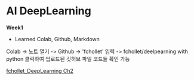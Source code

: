 # AI DeepLearning


**Week1**
- Learned Colab, Github, Markdown
  
Colab -> 노트 열기 -> Github -> 'fchollet' 입력 -> fchollet/deelpearning with python 클릭하여 업로드된 깃허브 파일 코드들 확인 가능

[fchollet_DeepLearning Ch2](https://colab.research.google.com/github/fchollet/deep-learning-with-python-notebooks/blob/master/chapter02_mathematical-building-blocks.ipynb)
